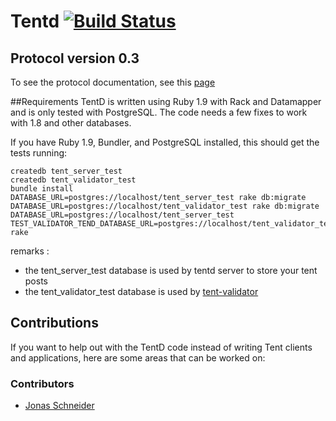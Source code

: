 # Tentd [![Build Status](https://travis-ci.org/tent/tentd.png?branch=0.3)](https://travis-ci.org/tent/tentd)

## Protocol version 0.3
To see the protocol documentation, see this [page](https://tent.io/docs)

##Requirements
TentD is written using Ruby 1.9 with Rack and Datamapper and is only tested with
PostgreSQL. The code needs a few fixes to work with 1.8 and other databases.

If you have Ruby 1.9, Bundler, and PostgreSQL installed, this should get the
tests running:

```shell
createdb tent_server_test
createdb tent_validator_test
bundle install
DATABASE_URL=postgres://localhost/tent_server_test rake db:migrate
DATABASE_URL=postgres://localhost/tent_validator_test rake db:migrate
DATABASE_URL=postgres://localhost/tent_server_test TEST_VALIDATOR_TEND_DATABASE_URL=postgres://localhost/tent_validator_test rake
```

remarks : 
- the tent_server_test database is used by tentd server to store your tent posts
- the tent_validator_test database is used by [tent-validator](https://github.com/tent/tent-validator)

## Contributions

If you want to help out with the TentD code instead of writing Tent clients and
applications, here are some areas that can be worked on:


### Contributors

- [Jonas Schneider](https://github.com/jonasschneider)